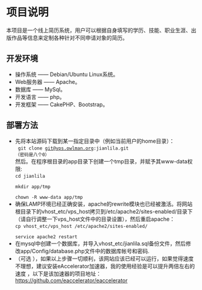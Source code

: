 项目说明
====== 
本项目是一个线上简历系统，用户可以根据自身填写的学历、技能、职业生涯、出版作品等信息来定制各种针对不同申请对象的简历。

开发环境
------
+ 操作系统      —— Debian/Ubuntu Linux系统。
+ Web服务器 —— Apache。
+ 数据库         —— MySql。
+ 开发语言     —— php。
+ 开发框架     —— CakePHP、Bootstrap。

部署方法
------ 
+ 先将本站源码下载到某一指定目录中（例如当前用户的home目录）：  
	<code> git clone git@vps.owlman.org:jianlila.git  （密码是八个0）</code>  
	然后。在程序根目录的app目录下创建一个tmp目录，并赋予其www-data权限:  
	<code>cd jianlila  
	    mkdir app/tmp  
	    chown -R www-data app/tmp
	</code>
+ 确保LAMP环境已经正确安装，apache的rewrite模块也已经被激活。将网站根目录下的vhost_etc/vps_host拷贝到/etc/apache2/sites-enabled/目录下（请自行调整一下vps_host文件中的目录设置），然后重启apache：  
	<code>cp vhost_etc/vps_host /etc/apache2/sites-enabled/  
		service apache2 restart
	</code>		
+ 在mysql中创建一个数据库，并导入vhost_etc/jianlila.sql备份文件，然后修改app/Config/database.php文件中的数据库帐号和密码.
+ （可选 ），如果以上步骤一切顺利，该网站应该已经可以运行，如果觉得速度不理想，建议安装eAccelerator加速器，我的使用经验是可以提升两倍左右的速度 ，以下是该加速器的项目地址：
https://github.com/eaccelerator/eaccelerator
